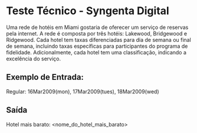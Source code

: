 # Teste Técnico - Syngenta Digital

Uma rede de hotéis em Miami gostaria de oferecer um serviço de reservas pela internet. A
rede é composta por três hotéis: Lakewood, Bridgewood e Ridgewood. Cada hotel tem
taxas diferenciadas para dia de semana ou final de semana, incluindo taxas específicas
para participantes do programa de fidelidade. Adicionalmente, cada hotel tem uma
classificação, indicando a excelência do serviço.

## Exemplo de Entrada:
Regular: 16Mar2009(mon), 17Mar2009(tues), 18Mar2009(wed)

## Saída
Hotel mais barato: &lt;nome_do_hotel_mais_barato&gt;
